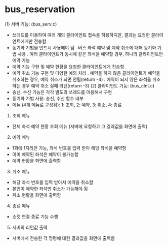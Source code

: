 # bus_reservation
(1) 서버 기능: (bus_serv.c)
- 쓰레드를 이용하여 여러 개의 클라이언트 접속을 허용하지만, 결과는 요청한 클라이언트에게만
전송함
- 동기화 기법을 반드시 사용해야 됨
. 버스 좌석 예약 및 예약 취소에 대해 동기화 기법 사용
. 여러 클라이언트가 동시에 같은 좌석을 예약할 경우, 하나의 클라이언트만 예약 가능
- 예약 기능 구현 및 예약 현황을 요청한 클라이언트에게 전송함
- 예약 취소 기능 구현 및 다양한 예외 처리
. 예약을 하지 않은 클라이언트가 예약을 취소하는 경우, 예약 취소가 되면 안됨(return -4)
. 예약이 되지 않은 좌석을 취소하는 경우 예약 취소 실패 리턴(return -3)
(2) 클라이언트 기능: (bus_clnt.c)
- 송신, 수신 기능은 각각 별도의 쓰레드를 이용해서 구현
- 동기화 기법 사용: 송신, 수신 함수 내부
- 메뉴 (4개 메뉴로 구성됨): 1: 조회, 2: 예약, 3: 취소, 4: 종료
1) 조회 메뉴
- 전체 좌석 예약 현황 조회 메뉴 (서버에 요청하고 그 결과값을 화면에 출력)
2) 예약 메뉴
- 1회에 1자리만 가능, 좌석 번호를 입력 받아 해당 좌석을 예약함
- 이미 예약된 좌석은 예약이 불가능함
- 예약 현황을 화면에 출력함
3) 취소 메뉴
- 해당 좌석 번호를 입력 받아서 예약을 취소함
- 본인이 예약한 좌석만 취소가 가능해야 됨
- 취소 현황을 화면에 출력함
4) 종료 메뉴
- 소켓 연결 종료 기능 수행
5) 서버의 리턴값 출력
- 서버에서 전송한 각 명령에 대한 결과값을 화면에 출력함
